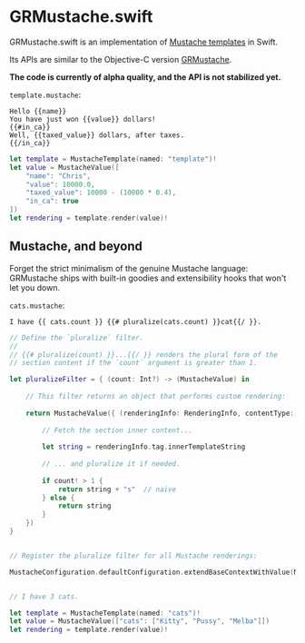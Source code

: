GRMustache.swift
================

GRMustache.swift is an implementation of [Mustache templates](http://mustache.github.io) in Swift.

Its APIs are similar to the Objective-C version [GRMustache](https://github.com/groue/GRMustache).

**The code is currently of alpha quality, and the API is not stabilized yet.**

`template.mustache`:

    Hello {{name}}
    You have just won {{value}} dollars!
    {{#in_ca}}
    Well, {{taxed_value}} dollars, after taxes.
    {{/in_ca}}

```swift
let template = MustacheTemplate(named: "template")!
let value = MustacheValue([
    "name": "Chris",
    "value": 10000.0,
    "taxed_value": 10000 - (10000 * 0.4),
    "in_ca": true
])
let rendering = template.render(value)!
```

Mustache, and beyond
--------------------

Forget the strict minimalism of the genuine Mustache language: GRMustache ships with built-in goodies and extensibility hooks that won't let you down.

`cats.mustache`:

    I have {{ cats.count }} {{# pluralize(cats.count) }}cat{{/ }}.

```swift
// Define the `pluralize` filter.
//
// {{# pluralize(count) }}...{{/ }} renders the plural form of the
// section content if the `count` argument is greater than 1.

let pluralizeFilter = { (count: Int?) -> (MustacheValue) in
    
    // This filter returns an object that performs custom rendering:
    
    return MustacheValue({ (renderingInfo: RenderingInfo, contentType: ContentTypePointer, error: NSErrorPointer) -> (String?) in
        
        // Fetch the section inner content...
        
        let string = renderingInfo.tag.innerTemplateString
        
        // ... and pluralize it if needed.
        
        if count! > 1 {
            return string + "s"  // naive
        } else {
            return string
        }
    })
}


// Register the pluralize filter for all Mustache renderings:

MustacheConfiguration.defaultConfiguration.extendBaseContextWithValue(MustacheValue(["pluralize": MustacheValue(pluralizeFilter)]))


// I have 3 cats.

let template = MustacheTemplate(named: "cats")!
let value = MustacheValue(["cats": ["Kitty", "Pussy", "Melba"]])
let rendering = template.render(value)!
```
